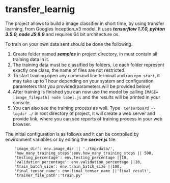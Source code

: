 # transfer_learnig

The project allows to build a image classifier in short time, by using transfer learning, from Googles Inception_v3 model.
It uses **_tensorflow 1.7.0, pyhton 3.5.0, node JS 8.9_** and requires 64 bit architecture os.

To train on your own data sent should be done the following.

1. Create folder named **_samples_** in project directory, in must contain all training data in it.
2. The training data must be classified by folders, i.e each folder represent exactly one class, the name of files are not restricted.
3. To start training open any command line terminal and run `npm start`, it may take up to 1 hour depending on your system and configuration parameters that you provided(parameters will be provided below)
4. After training is finished you can now use the model by calling `IMAGE=[image_filepath] node label.js` and the results will be printed in your console.
5. You can also see the training process as well. Type ` tensorboard --logdir ./` in root directory of project, it will create a web server and provide link, where you can see reports of training process in your web browser.

The initial configuration is as follows and it can be controlled by environment variables or by editing the **_server.js_** file.
```
	'image_dir': env.image_dir || './tmp/data/',
	'how_many_training_steps':env.how_many_training_steps || 500,
	'testing_percentage': env.testing_percentage ||10,
	'validation_percentage': env.validation_percentage ||10,
	'train_batch_size': env.train_batch_size ||100,
	'final_tensor_name': env.final_tensor_name ||'final_result',
	'trainer_file_path':'train.py'
```
